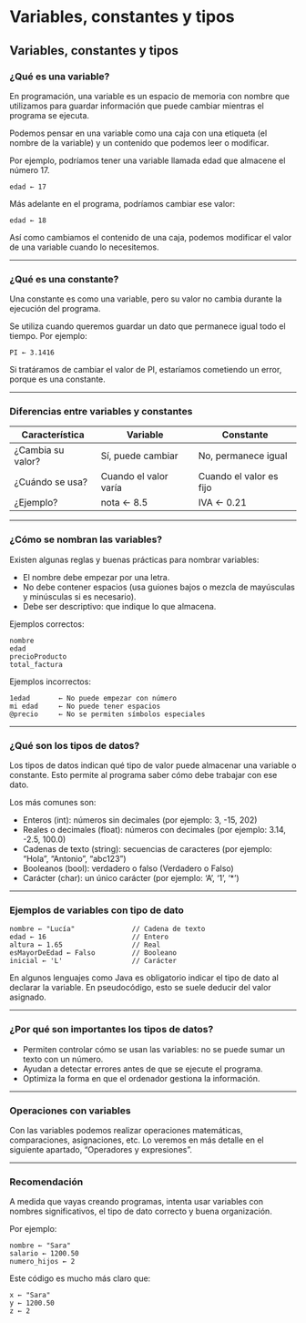 # Variables, constantes y tipos

## Variables, constantes y tipos

### ¿Qué es una variable?

En programación, una variable es un espacio de memoria con nombre que utilizamos para guardar información que puede cambiar mientras el programa se ejecuta.

Podemos pensar en una variable como una caja con una etiqueta (el nombre de la variable) y un contenido que podemos leer o modificar.

Por ejemplo, podríamos tener una variable llamada edad que almacene el número 17.

```
edad ← 17
```

Más adelante en el programa, podríamos cambiar ese valor:

```
edad ← 18
```

Así como cambiamos el contenido de una caja, podemos modificar el valor de una variable cuando lo necesitemos.

***

### ¿Qué es una constante?

Una constante es como una variable, pero su valor no cambia durante la ejecución del programa.

Se utiliza cuando queremos guardar un dato que permanece igual todo el tiempo. Por ejemplo:

```
PI ← 3.1416
```

Si tratáramos de cambiar el valor de PI, estaríamos cometiendo un error, porque es una constante.

***

### Diferencias entre variables y constantes

| Característica    | Variable              | Constante               |
| ----------------- | --------------------- | ----------------------- |
| ¿Cambia su valor? | Sí, puede cambiar     | No, permanece igual     |
| ¿Cuándo se usa?   | Cuando el valor varía | Cuando el valor es fijo |
| ¿Ejemplo?         | nota ← 8.5            | IVA ← 0.21              |

***

### ¿Cómo se nombran las variables?

Existen algunas reglas y buenas prácticas para nombrar variables:

* El nombre debe empezar por una letra.
* No debe contener espacios (usa guiones bajos o mezcla de mayúsculas y minúsculas si es necesario).
* Debe ser descriptivo: que indique lo que almacena.

Ejemplos correctos:

```
nombre
edad
precioProducto
total_factura
```

Ejemplos incorrectos:

```
1edad       ← No puede empezar con número
mi edad     ← No puede tener espacios
@precio     ← No se permiten símbolos especiales
```

***

### ¿Qué son los tipos de datos?

Los tipos de datos indican qué tipo de valor puede almacenar una variable o constante. Esto permite al programa saber cómo debe trabajar con ese dato.

Los más comunes son:

* Enteros (int): números sin decimales (por ejemplo: 3, -15, 202)
* Reales o decimales (float): números con decimales (por ejemplo: 3.14, -2.5, 100.0)
* Cadenas de texto (string): secuencias de caracteres (por ejemplo: “Hola”, “Antonio”, “abc123”)
* Booleanos (bool): verdadero o falso (Verdadero o Falso)
* Carácter (char): un único carácter (por ejemplo: ‘A’, ‘1’, ‘\*’)

***

### Ejemplos de variables con tipo de dato

```
nombre ← "Lucía"              // Cadena de texto
edad ← 16                     // Entero
altura ← 1.65                 // Real
esMayorDeEdad ← Falso         // Booleano
inicial ← 'L'                 // Carácter
```

En algunos lenguajes como Java es obligatorio indicar el tipo de dato al declarar la variable. En pseudocódigo, esto se suele deducir del valor asignado.

***

### ¿Por qué son importantes los tipos de datos?

* Permiten controlar cómo se usan las variables: no se puede sumar un texto con un número.
* Ayudan a detectar errores antes de que se ejecute el programa.
* Optimiza la forma en que el ordenador gestiona la información.

***

### Operaciones con variables

Con las variables podemos realizar operaciones matemáticas, comparaciones, asignaciones, etc. Lo veremos en más detalle en el siguiente apartado, “Operadores y expresiones”.

***

### Recomendación

A medida que vayas creando programas, intenta usar variables con nombres significativos, el tipo de dato correcto y buena organización.

Por ejemplo:

```
nombre ← "Sara"
salario ← 1200.50
numero_hijos ← 2
```

Este código es mucho más claro que:

```
x ← "Sara"
y ← 1200.50
z ← 2
```

